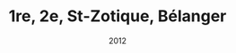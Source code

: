 ---
title: '1re, 2e, St-Zotique, Bélanger'
date: '2012'
type: ruelle_verte
district: rosemont
position: { lng: -73.59531488461992, lat: 45.55312829080657 }
---